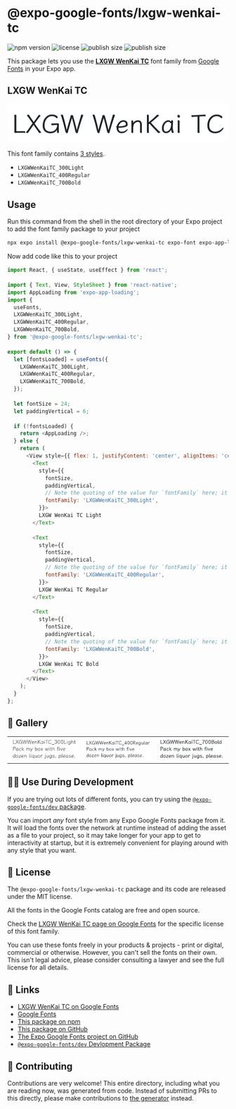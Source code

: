 # @expo-google-fonts/lxgw-wenkai-tc

![npm version](https://flat.badgen.net/npm/v/@expo-google-fonts/lxgw-wenkai-tc)
![license](https://flat.badgen.net/github/license/expo/google-fonts)
![publish size](https://flat.badgen.net/packagephobia/install/@expo-google-fonts/lxgw-wenkai-tc)
![publish size](https://flat.badgen.net/packagephobia/publish/@expo-google-fonts/lxgw-wenkai-tc)

This package lets you use the [**LXGW WenKai TC**](https://fonts.google.com/specimen/LXGW+WenKai+TC) font family from [Google Fonts](https://fonts.google.com/) in your Expo app.

## LXGW WenKai TC

![LXGW WenKai TC](./font-family.png)

This font family contains [3 styles](#-gallery).

- `LXGWWenKaiTC_300Light`
- `LXGWWenKaiTC_400Regular`
- `LXGWWenKaiTC_700Bold`

## Usage

Run this command from the shell in the root directory of your Expo project to add the font family package to your project
```sh
npx expo install @expo-google-fonts/lxgw-wenkai-tc expo-font expo-app-loading
```

Now add code like this to your project
```js
import React, { useState, useEffect } from 'react';

import { Text, View, StyleSheet } from 'react-native';
import AppLoading from 'expo-app-loading';
import {
  useFonts,
  LXGWWenKaiTC_300Light,
  LXGWWenKaiTC_400Regular,
  LXGWWenKaiTC_700Bold,
} from '@expo-google-fonts/lxgw-wenkai-tc';

export default () => {
  let [fontsLoaded] = useFonts({
    LXGWWenKaiTC_300Light,
    LXGWWenKaiTC_400Regular,
    LXGWWenKaiTC_700Bold,
  });

  let fontSize = 24;
  let paddingVertical = 6;

  if (!fontsLoaded) {
    return <AppLoading />;
  } else {
    return (
      <View style={{ flex: 1, justifyContent: 'center', alignItems: 'center' }}>
        <Text
          style={{
            fontSize,
            paddingVertical,
            // Note the quoting of the value for `fontFamily` here; it expects a string!
            fontFamily: 'LXGWWenKaiTC_300Light',
          }}>
          LXGW WenKai TC Light
        </Text>

        <Text
          style={{
            fontSize,
            paddingVertical,
            // Note the quoting of the value for `fontFamily` here; it expects a string!
            fontFamily: 'LXGWWenKaiTC_400Regular',
          }}>
          LXGW WenKai TC Regular
        </Text>

        <Text
          style={{
            fontSize,
            paddingVertical,
            // Note the quoting of the value for `fontFamily` here; it expects a string!
            fontFamily: 'LXGWWenKaiTC_700Bold',
          }}>
          LXGW WenKai TC Bold
        </Text>
      </View>
    );
  }
};

```

## 🔡 Gallery


||||
|-|-|-|
|![LXGWWenKaiTC_300Light](./LXGWWenKaiTC_300Light.ttf.png)|![LXGWWenKaiTC_400Regular](./LXGWWenKaiTC_400Regular.ttf.png)|![LXGWWenKaiTC_700Bold](./LXGWWenKaiTC_700Bold.ttf.png)||


## 👩‍💻 Use During Development

If you are trying out lots of different fonts, you can try using the [`@expo-google-fonts/dev` package](https://github.com/expo/google-fonts/tree/master/font-packages/dev#readme).

You can import *any* font style from any Expo Google Fonts package from it. It will load the fonts
over the network at runtime instead of adding the asset as a file to your project, so it may take longer
for your app to get to interactivity at startup, but it is extremely convenient
for playing around with any style that you want.

## 📖 License

The `@expo-google-fonts/lxgw-wenkai-tc` package and its code are released under the MIT license.

All the fonts in the Google Fonts catalog are free and open source.

Check the [LXGW WenKai TC page on Google Fonts](https://fonts.google.com/specimen/LXGW+WenKai+TC) for the specific license of this font family.

You can use these fonts freely in your products & projects - print or digital, commercial or otherwise. However, you can't sell the fonts on their own. This isn't legal advice, please consider consulting a lawyer and see the full license for all details.

## 🔗 Links

- [LXGW WenKai TC on Google Fonts](https://fonts.google.com/specimen/LXGW+WenKai+TC)
- [Google Fonts](https://fonts.google.com/)
- [This package on npm](https://www.npmjs.com/package/@expo-google-fonts/lxgw-wenkai-tc)
- [This package on GitHub](https://github.com/expo/google-fonts/tree/master/font-packages/lxgw-wenkai-tc)
- [The Expo Google Fonts project on GitHub](https://github.com/expo/google-fonts)
- [`@expo-google-fonts/dev` Devlopment Package](https://github.com/expo/google-fonts/tree/master/font-packages/dev)

## 🤝 Contributing

Contributions are very welcome! This entire directory, including what you are reading now, was generated from code. Instead of submitting PRs to this directly, please make contributions to [the generator](https://github.com/expo/google-fonts/tree/master/packages/generator) instead.
